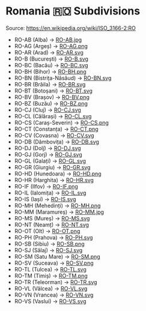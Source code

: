 # Romania 🇷🇴 Subdivisions

Source: https://en.wikipedia.org/wiki/ISO_3166-2:RO

* RO-AB (Alba) -> [RO-AB.jpg](https://github.com/amckenna41/iso3166-flag-icons/blob/main/iso3166-2-icons/RO/RO-AB.jpg)
* RO-AG (Argeș) -> [RO-AG.png](https://github.com/amckenna41/iso3166-flag-icons/blob/main/iso3166-2-icons/RO/RO-AG.png)
* RO-AR (Arad) -> [RO-AR.svg](https://github.com/amckenna41/iso3166-flag-icons/blob/main/iso3166-2-icons/RO/RO-AR.svg)
* RO-B (București) -> [RO-B.svg](https://github.com/amckenna41/iso3166-flag-icons/blob/main/iso3166-2-icons/RO/RO-B.svg)
* RO-BC (Bacău) -> [RO-BC.svg](https://github.com/amckenna41/iso3166-flag-icons/blob/main/iso3166-2-icons/RO/RO-BC.svg)
* RO-BH (Bihor) -> [RO-BH.png](https://github.com/amckenna41/iso3166-flag-icons/blob/main/iso3166-2-icons/RO/RO-BH.png)
* RO-BN (Bistrița-Năsăud) -> [RO-BN.svg](https://github.com/amckenna41/iso3166-flag-icons/blob/main/iso3166-2-icons/RO/RO-BN.svg)
* RO-BR (Brăila) -> [RO-BR.svg](https://github.com/amckenna41/iso3166-flag-icons/blob/main/iso3166-2-icons/RO/RO-BR.svg)
* RO-BT (Botoșani) -> [RO-BT.svg](https://github.com/amckenna41/iso3166-flag-icons/blob/main/iso3166-2-icons/RO/RO-BT.svg)
* RO-BV (Brașov) -> [RO-BV.png](https://github.com/amckenna41/iso3166-flag-icons/blob/main/iso3166-2-icons/RO/RO-BV.png)
* RO-BZ (Buzău) -> [RO-BZ.png](https://github.com/amckenna41/iso3166-flag-icons/blob/main/iso3166-2-icons/RO/RO-BZ.png)
* RO-CJ (Cluj) -> [RO-CJ.svg](https://github.com/amckenna41/iso3166-flag-icons/blob/main/iso3166-2-icons/RO/RO-CJ.svg)
* RO-CL (Călărași) -> [RO-CL.svg](https://github.com/amckenna41/iso3166-flag-icons/blob/main/iso3166-2-icons/RO/RO-CL.svg)
* RO-CS (Caraș-Severin) -> [RO-CS.png](https://github.com/amckenna41/iso3166-flag-icons/blob/main/iso3166-2-icons/RO/RO-CS.png)
* RO-CT (Constanța) -> [RO-CT.png](https://github.com/amckenna41/iso3166-flag-icons/blob/main/iso3166-2-icons/RO/RO-CT.png)
* RO-CV (Covasna) -> [RO-CV.svg](https://github.com/amckenna41/iso3166-flag-icons/blob/main/iso3166-2-icons/RO/RO-CV.svg)
* RO-DB (Dâmbovița) -> [RO-DB.svg](https://github.com/amckenna41/iso3166-flag-icons/blob/main/iso3166-2-icons/RO/RO-DB.svg)
* RO-DJ (Dolj) -> [RO-DJ.svg](https://github.com/amckenna41/iso3166-flag-icons/blob/main/iso3166-2-icons/RO/RO-DJ.svg)
* RO-GJ (Gorj) -> [RO-GJ.svg](https://github.com/amckenna41/iso3166-flag-icons/blob/main/iso3166-2-icons/RO/RO-GJ.svg)
* RO-GL (Galați) -> [RO-GL.svg](https://github.com/amckenna41/iso3166-flag-icons/blob/main/iso3166-2-icons/RO/RO-GL.svg)
* RO-GR (Giurgiu) -> [RO-GR.svg](https://github.com/amckenna41/iso3166-flag-icons/blob/main/iso3166-2-icons/RO/RO-GR.svg)
* RO-HD (Hunedoara) -> [RO-HD.png](https://github.com/amckenna41/iso3166-flag-icons/blob/main/iso3166-2-icons/RO/RO-HD.png)
* RO-HR (Harghita) -> [RO-HR.svg](https://github.com/amckenna41/iso3166-flag-icons/blob/main/iso3166-2-icons/RO/RO-HR.svg)
* RO-IF (Ilfov) -> [RO-IF.png](https://github.com/amckenna41/iso3166-flag-icons/blob/main/iso3166-2-icons/RO/RO-IF.png)
* RO-IL (Ialomița) -> [RO-IL.svg](https://github.com/amckenna41/iso3166-flag-icons/blob/main/iso3166-2-icons/RO/RO-IL.svg)
* RO-IS (Iași) -> [RO-IS.svg](https://github.com/amckenna41/iso3166-flag-icons/blob/main/iso3166-2-icons/RO/RO-IS.svg)
* RO-MH (Mehedinți) -> [RO-MH.png](https://github.com/amckenna41/iso3166-flag-icons/blob/main/iso3166-2-icons/RO/RO-MH.png)
* RO-MM (Maramureș) -> [RO-MM.jpg](https://github.com/amckenna41/iso3166-flag-icons/blob/main/iso3166-2-icons/RO/RO-MM.jpg)
* RO-MS (Mureș) -> [RO-MS.svg](https://github.com/amckenna41/iso3166-flag-icons/blob/main/iso3166-2-icons/RO/RO-MS.svg)
* RO-NT (Neamț) -> [RO-NT.svg](https://github.com/amckenna41/iso3166-flag-icons/blob/main/iso3166-2-icons/RO/RO-NT.svg)
* RO-OT (Olt) -> [RO-OT.png](https://github.com/amckenna41/iso3166-flag-icons/blob/main/iso3166-2-icons/RO/RO-OT.png)
* RO-PH (Prahova) -> [RO-PH.svg](https://github.com/amckenna41/iso3166-flag-icons/blob/main/iso3166-2-icons/RO/RO-PH.svg)
* RO-SB (Sibiu) -> [RO-SB.png](https://github.com/amckenna41/iso3166-flag-icons/blob/main/iso3166-2-icons/RO/RO-SB.png)
* RO-SJ (Sălaj) -> [RO-SJ.svg](https://github.com/amckenna41/iso3166-flag-icons/blob/main/iso3166-2-icons/RO/RO-SJ.svg)
* RO-SM (Satu Mare) -> [RO-SM.png](https://github.com/amckenna41/iso3166-flag-icons/blob/main/iso3166-2-icons/RO/RO-SM.png)
* RO-SV (Suceava) -> [RO-SV.png](https://github.com/amckenna41/iso3166-flag-icons/blob/main/iso3166-2-icons/RO/RO-SV.png)
* RO-TL (Tulcea) -> [RO-TL.svg](https://github.com/amckenna41/iso3166-flag-icons/blob/main/iso3166-2-icons/RO/RO-TL.svg)
* RO-TM (Timiș) -> [RO-TM.png](https://github.com/amckenna41/iso3166-flag-icons/blob/main/iso3166-2-icons/RO/RO-TM.png)
* RO-TR (Teleorman) -> [RO-TR.svg](https://github.com/amckenna41/iso3166-flag-icons/blob/main/iso3166-2-icons/RO/RO-TR.svg)
* RO-VL (Vâlcea) -> [RO-VL.svg](https://github.com/amckenna41/iso3166-flag-icons/blob/main/iso3166-2-icons/RO/RO-VL.svg)
* RO-VN (Vrancea) -> [RO-VN.svg](https://github.com/amckenna41/iso3166-flag-icons/blob/main/iso3166-2-icons/RO/RO-VN.svg)
* RO-VS (Vaslui) -> [RO-VS.svg](https://github.com/amckenna41/iso3166-flag-icons/blob/main/iso3166-2-icons/RO/RO-VS.svg)
